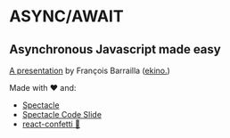 # ASYNC/AWAIT

## Asynchronous Javascript made easy

[A presentation](https://fbarrailla.github.io/async-await) by François Barrailla ([ekino.](http://ekino.com/))

Made with ❤️ and:
* [Spectacle](https://formidable.com/open-source/spectacle/)
* [Spectacle Code Slide](https://github.com/jamiebuilds/spectacle-code-slide)
* [react-confetti 🎉](https://github.com/alampros/react-confetti)
